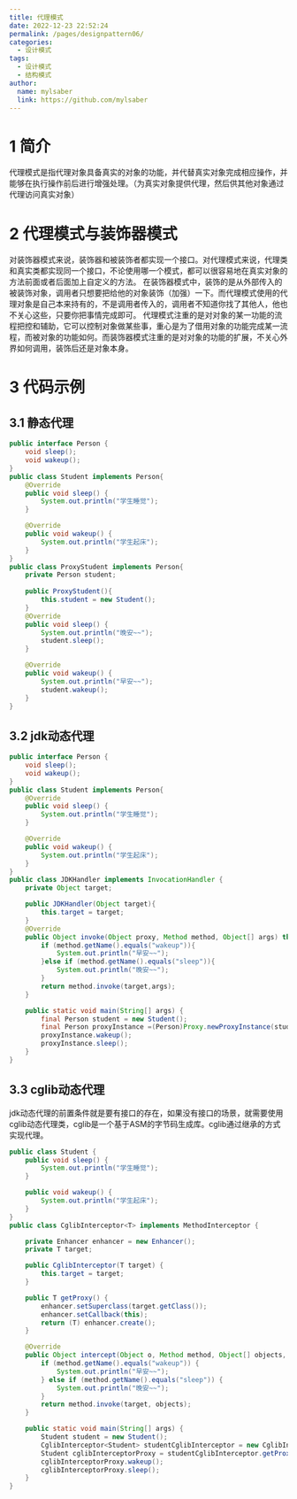 ```yaml
---
title: 代理模式
date: 2022-12-23 22:52:24
permalink: /pages/designpattern06/
categories:
  - 设计模式
tags:
  - 设计模式
  - 结构模式
author: 
  name: mylsaber
  link: https://github.com/mylsaber
---
```


# 1 简介
代理模式是指代理对象具备真实的对象的功能，并代替真实对象完成相应操作，并能够在执行操作前后进行增强处理。（为真实对象提供代理，然后供其他对象通过代理访问真实对象）
# 2 代理模式与装饰器模式
对装饰器模式来说，装饰器和被装饰者都实现一个接口。对代理模式来说，代理类和真实类都实现同一个接口，不论使用哪一个模式，都可以很容易地在真实对象的方法前面或者后面加上自定义的方法。
在装饰器模式中，装饰的是从外部传入的被装饰对象，调用者只想要把给他的对象装饰（加强）一下。而代理模式使用的代理对象是自己本来持有的，不是调用者传入的，调用者不知道你找了其他人，他也不关心这些，只要你把事情完成即可。
代理模式注重的是对对象的某一功能的流程把控和辅助，它可以控制对象做某些事，重心是为了借用对象的功能完成某一流程，而被对象的功能如何。而装饰器模式注重的是对对象的功能的扩展，不关心外界如何调用，装饰后还是对象本身。
# 3 代码示例
## 3.1 静态代理
```java
public interface Person {
    void sleep();
    void wakeup();
}
public class Student implements Person{
    @Override
    public void sleep() {
        System.out.println("学生睡觉");
    }

    @Override
    public void wakeup() {
        System.out.println("学生起床");
    }
}
public class ProxyStudent implements Person{
    private Person student;
  
    public ProxyStudent(){
        this.student = new Student();
    }
    @Override
    public void sleep() {
        System.out.println("晚安~~");
        student.sleep();
    }

    @Override
    public void wakeup() {
        System.out.println("早安~~");
        student.wakeup();
    }
}
```
## 3.2 jdk动态代理
```java
public interface Person {
    void sleep();
    void wakeup();
}
public class Student implements Person{
    @Override
    public void sleep() {
        System.out.println("学生睡觉");
    }

    @Override
    public void wakeup() {
        System.out.println("学生起床");
    }
}
public class JDKHandler implements InvocationHandler {
    private Object target;

    public JDKHandler(Object target){
        this.target = target;
    }
    @Override
    public Object invoke(Object proxy, Method method, Object[] args) throws Throwable {
        if (method.getName().equals("wakeup")){
            System.out.println("早安~~");
        }else if (method.getName().equals("sleep")){
            System.out.println("晚安~~");
        }
        return method.invoke(target,args);
    }

    public static void main(String[] args) {
        final Person student = new Student();
        final Person proxyInstance =(Person)Proxy.newProxyInstance(student.getClass().getClassLoader(), student.getClass().getInterfaces(), new JDKHandler(student));
        proxyInstance.wakeup();
        proxyInstance.sleep();
    }
}
```
## 3.3 cglib动态代理
jdk动态代理的前置条件就是要有接口的存在，如果没有接口的场景，就需要使用cglib动态代理类，cglib是一个基于ASM的字节码生成库。cglib通过继承的方式实现代理。
```java
public class Student {
    public void sleep() {
        System.out.println("学生睡觉");
    }

    public void wakeup() {
        System.out.println("学生起床");
    }
}
public class CglibInterceptor<T> implements MethodInterceptor {

    private Enhancer enhancer = new Enhancer();
    private T target;

    public CglibInterceptor(T target) {
        this.target = target;
    }

    public T getProxy() {
        enhancer.setSuperclass(target.getClass());
        enhancer.setCallback(this);
        return (T) enhancer.create();
    }

    @Override
    public Object intercept(Object o, Method method, Object[] objects, MethodProxy methodProxy) throws Throwable {
        if (method.getName().equals("wakeup")) {
            System.out.println("早安~~");
        } else if (method.getName().equals("sleep")) {
            System.out.println("晚安~~");
        }
        return method.invoke(target, objects);
    }

    public static void main(String[] args) {
        Student student = new Student();
        CglibInterceptor<Student> studentCglibInterceptor = new CglibInterceptor<>(student);
        Student cglibInterceptorProxy = studentCglibInterceptor.getProxy();
        cglibInterceptorProxy.wakeup();
        cglibInterceptorProxy.sleep();
    }
}
```
